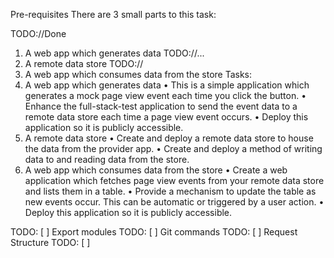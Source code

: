 Pre-requisites
There are 3 small parts to this task:

TODO://Done
1. A web app which generates data
TODO://...
2. A remote data store
TODO://
3. A web app which consumes data from the store
Tasks:
1. A web app which generates data
• This is a simple application which generates a mock page view event each
time you click the button.
• Enhance the full-stack-test application to send the event data to a remote data store
each time a page view event occurs.
• Deploy this application so it is publicly accessible.
2. A remote data store
• Create and deploy a remote data store to house the data from the provider app.
• Create and deploy a method of writing data to and reading data from the store.
3. A web app which consumes data from the store
• Create a web application which fetches page view events from your remote data
store and lists them in a table.
• Provide a mechanism to update the table as new events occur. This can be
automatic or triggered by a user action.
• Deploy this application so it is publicly accessible.

TODO: [ ] Export modules
TODO: [ ] Git commands
TODO: [ ] Request Structure
TODO: [ ] 
